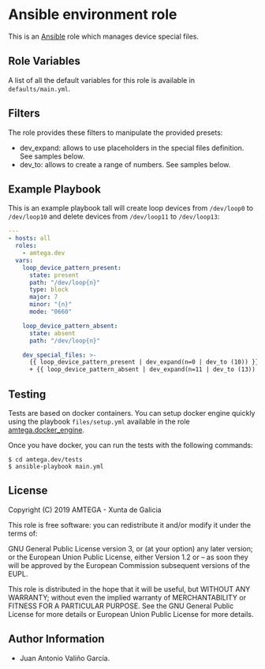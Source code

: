 # Ansible environment role

This is an [Ansible](http://www.ansible.com) role which manages device special files.

## Role Variables

A list of all the default variables for this role is available in `defaults/main.yml`.

## Filters

The role provides these filters to manipulate the provided presets:

- dev_expand: allows to use placeholders in the special files definition. See samples below.
- dev_to: allows to create a range of numbers. See samples below.

## Example Playbook

This is an example playbook tall will create loop devices from `/dev/loop0` to `/dev/loop10` and delete devices from `/dev/loop11` to `/dev/loop13`:

```yaml
---
- hosts: all
  roles:
    - amtega.dev
  vars:
    loop_device_pattern_present:
      state: present
      path: "/dev/loop{n}"
      type: block
      major: 7
      minor: "{n}"
      mode: "0660"

    loop_device_pattern_absent:
      state: absent
      path: "/dev/loop{n}"

    dev_special_files: >-
      {{ loop_device_pattern_present | dev_expand(n=0 | dev_to (10)) }}
      + {{ loop_device_pattern_absent | dev_expand(n=11 | dev_to (13)) }}
```

## Testing

Tests are based on docker containers. You can setup docker engine quickly using the playbook `files/setup.yml` available in the role [amtega.docker_engine](https://galaxy.ansible.com/amtega/docker_engine).

Once you have docker, you can run the tests with the following commands:

```shell
$ cd amtega.dev/tests
$ ansible-playbook main.yml
```

## License

Copyright (C) 2019 AMTEGA - Xunta de Galicia

This role is free software: you can redistribute it and/or modify it under the terms of:

GNU General Public License version 3, or (at your option) any later version; or the European Union Public License, either Version 1.2 or – as soon they will be approved by the European Commission ­subsequent versions of the EUPL.

This role is distributed in the hope that it will be useful, but WITHOUT ANY WARRANTY; without even the implied warranty of MERCHANTABILITY or FITNESS FOR A PARTICULAR PURPOSE.  See the GNU General Public License for more details or European Union Public License for more details.

## Author Information

- Juan Antonio Valiño García.
